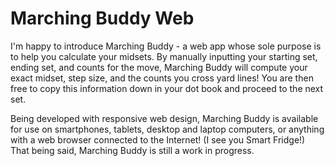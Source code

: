 # Marching Buddy Web

I'm happy to introduce Marching Buddy - a web app whose sole purpose is to help you calculate your midsets. By manually inputting your starting set, ending set, and counts for the move, Marching Buddy will compute your exact midset, step size, and the counts you cross yard lines! You are then free to copy this information down in your dot book and proceed to the next set.

Being developed with responsive web design, Marching Buddy is available for use on smartphones, tablets, desktop and laptop computers, or anything with a web browser connected to the Internet! (I see you Smart Fridge!) That being said, Marching Buddy is still a work in progress.
